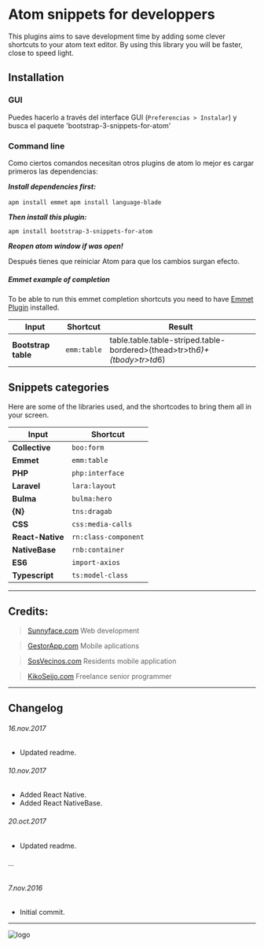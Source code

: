 # Atom snippets for developpers

This plugins aims to save development time by adding some clever shortcuts to your atom text editor.
By using this library you will be faster, close to speed light.


## Installation

### GUI

Puedes hacerlo a través del interface GUI (`Preferencias > Instalar`) y busca el paquete 'bootstrap-3-snippets-for-atom'

### Command line

Como ciertos comandos necesitan otros plugins de atom lo mejor es cargar primeros las dependencias:

***Install dependencies first:***

  `apm install emmet`
  `apm install language-blade`

***Then install this plugin:***

  `apm install bootstrap-3-snippets-for-atom`

***Reopen atom window if was open!***

Después tienes que reiniciar Atom para que los cambios surgan efecto.

##### Emmet example of completion

To be able to run this emmet completion shortcuts you need to have [Emmet Plugin](https://github.com/emmetio/emmet-atom) installed.

Input | Shortcut | Result
------|----------|-----------
**Bootstrap table** | `emm:table` | table.table.table-striped.table-bordered>(thead>tr>th*6)+(tbody>tr>td*6)

## Snippets categories

Here are some of the libraries used, and the shortcodes to bring them all in your screen.


| Input                | Shortcut
|----------------------|------------------------------------
| **Collective**       | `boo:form`
| **Emmet**            | `emm:table`
| **PHP**              | `php:interface`
| **Laravel**          | `lara:layout`
| **Bulma**            | `bulma:hero`
| **{N}**              | `tns:dragab`
| **CSS**              | `css:media-calls`
| **React-Native**     | `rn:class-component`
| **NativeBase**       | `rnb:container`
| **ES6**              | `import-axios`
| **Typescript**       | `ts:model-class`


---
## Credits:

>  [Sunnyface.com](https://sunnyface.com "Programador ios málaga Marbella") Web development

> [GestorApp.com](https://gestorapp.com "Gestor de aplicaciones moviles en málaga, mijas, marbella") Mobile aplications

> [SosVecinos.com](https://sosvecinos.com "Plataforma móvil para la gestion de comunidades") Residents mobile application

> [KikoSeijo.com](https://kikoseijo.com "Programador freelance movil y Laravel") Freelance senior programmer

---
## Changelog




###### 16.nov.2017
- Updated readme.

###### 10.nov.2017
- Added React Native.
- Added React NativeBase.

###### 20.oct.2017
- Updated readme.

###### ...

###### 7.nov.2016
- Initial commit.


---


![logo]


[logo]: https://sunnyface.com/images/logo.png "Desarrollo nativo para móviles y API REST"
